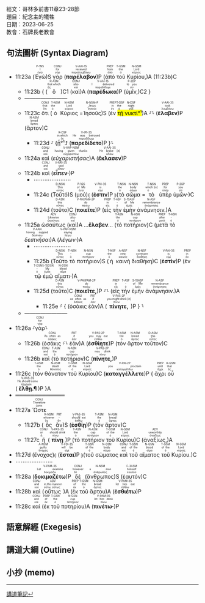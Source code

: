 經文：哥林多前書11章23-28節   
題目：紀念主的犧牲   
日期：2023-06-25   
教會：石牌長老教會   


## 句法圖析 (Syntax Diagram)

- 11:23a (<RUBY><ruby><ruby>Ἐγὼ<rt>ἐγώ</rt></ruby><rt>I</rt></ruby><rt>P-1NS</rt></RUBY>)S <RUBY><ruby><ruby>γὰρ<rt>γάρ</rt></ruby><rt>for</rt></ruby><rt>CONJ</rt></RUBY> (<RUBY><ruby><ruby><strong>παρέλαβον</strong><rt>παραλαμβάνω</rt></ruby><rt>received</rt></ruby><rt>V-AAI-1S</rt></RUBY>)P (<RUBY><ruby><ruby>ἀπὸ<rt>ἀπό</rt></ruby><rt>from</rt></ruby><rt>PREP</rt></RUBY> <RUBY><ruby><ruby>τοῦ<rt>ὁ</rt></ruby><rt>the</rt></ruby><rt>T-GSM</rt></RUBY> <RUBY><ruby><ruby>Κυρίου,<rt>κύριος</rt></ruby><rt>Lord</rt></ruby><rt>N-GSM</rt></RUBY>)A (11:23b)C
	- 11:23b { (<RUBY><ruby><ruby>ὃ<rt>ὅς</rt></ruby><rt>that which</rt></ruby><rt>R-ASN</rt></RUBY>)C1 (<RUBY><ruby><ruby>καὶ<rt>καί</rt></ruby><rt>also</rt></ruby><rt>CONJ</rt></RUBY>)A (<RUBY><ruby><ruby><strong>παρέδωκα</strong><rt>παραδίδωμι</rt></ruby><rt>I delivered</rt></ruby><rt>V-AAI-1S</rt></RUBY>)P (<RUBY><ruby><ruby>ὑμῖν,<rt>σύ</rt></ruby><rt>to you</rt></ruby><rt>P-2DP</rt></RUBY>)C2 }
	- ————————
	- 11:23c <RUBY><ruby><ruby>ὅτι<rt>ὅτι</rt></ruby><rt>that</rt></ruby><rt>CONJ</rt></RUBY> (<RUBY><ruby><ruby>ὁ<rt>ὁ</rt></ruby><rt>the</rt></ruby><rt>T-NSM</rt></RUBY> <RUBY><ruby><ruby>Κύριος<rt>κύριος</rt></ruby><rt>Lord</rt></ruby><rt>N-NSM</rt></RUBY> =<RUBY><ruby><ruby>Ἰησοῦς<rt>Ἰησοῦς</rt></ruby><rt>Jesus</rt></ruby><rt>N-NSM-P</rt></RUBY>)S (<RUBY><ruby><ruby>ἐν<rt>ἐν</rt></ruby><rt>in</rt></ruby><rt>PREP</rt></RUBY> <mark><RUBY><ruby><ruby>τῇ<rt>ὁ</rt></ruby><rt>the</rt></ruby><rt>T-DSF</rt></RUBY> <RUBY><ruby><ruby>νυκτὶ<rt>νύξ</rt></ruby><rt>night</rt></ruby><rt>N-DSF</rt></RUBY>°¹</mark>)A ⸉⸊ (<RUBY><ruby><ruby><strong>ἔλαβεν</strong><rt>λαμβάνω</rt></ruby><rt>took</rt></ruby><rt>V-AAI-3S</rt></RUBY>)P (<RUBY><ruby><ruby>ἄρτον<rt>ἄρτος</rt></ruby><rt>bread</rt></ruby><rt>N-ASM</rt></RUBY>)C
		- 11:23d ⸉ {<RUBY><ruby><ruby>ᾗ°¹⮥<rt>ὅς</rt></ruby><rt>in which</rt></ruby><rt>R-DSF</rt></RUBY> (<RUBY><ruby><ruby><strong>παρεδίδετο</strong><rt>παραδίδωμι</rt></ruby><rt>He was betrayed</rt></ruby><rt>V-IPI-3S</rt></RUBY>)P }⸊
	- 11:24a <RUBY><ruby><ruby>καὶ<rt>καί</rt></ruby><rt>and</rt></ruby><rt>CONJ</rt></RUBY> (<RUBY><ruby><ruby><em>εὐχαριστήσας</em><rt>εὐχαριστέω</rt></ruby><rt>having given thanks</rt></ruby><rt>V-AAP-NSM</rt></RUBY>)A (<RUBY><ruby><ruby><strong>ἔκλασεν</strong><rt>κλάω</rt></ruby><rt>He broke [it]</rt></ruby><rt>V-AAI-3S</rt></RUBY>)P
	- 11:24b <RUBY><ruby><ruby>καὶ<rt>καί</rt></ruby><rt>and</rt></ruby><rt>CONJ</rt></RUBY> (<RUBY><ruby><ruby><strong>εἶπεν·</strong><rt>εἶπον</rt></ruby><rt>said</rt></ruby><rt>V-AAI-3S</rt></RUBY>)P 
		- ⋯⋯⋯⋯⋯⋯⋯
		- 11:24c (<RUBY><ruby><ruby>Τοῦτό<rt>οὗτος</rt></ruby><rt>This</rt></ruby><rt>D-NSN</rt></RUBY>)S (<RUBY><ruby><ruby>μού<rt>ἐγώ</rt></ruby><rt>of Me</rt></ruby><rt>P-1GS</rt></RUBY>)⦇ (<RUBY><ruby><ruby><strong>ἐστιν</strong><rt>εἰμί</rt></ruby><rt>is</rt></ruby><rt>V-PAI-3S</rt></RUBY>)P ⦈(<RUBY><ruby><ruby>τὸ<rt>ὁ</rt></ruby><rt>the</rt></ruby><rt>T-NSN</rt></RUBY> <RUBY><ruby><ruby>σῶμα<rt>σῶμα</rt></ruby><rt>body</rt></ruby><rt>N-NSN</rt></RUBY> =<RUBY><ruby><ruby>τὸ<rt>ὁ</rt></ruby><rt>which [is]</rt></ruby><rt>T-NSN</rt></RUBY> <RUBY><ruby><ruby>ὑπὲρ<rt>ὑπέρ</rt></ruby><rt>for</rt></ruby><rt>PREP</rt></RUBY> <RUBY><ruby><ruby>ὑμῶν·<rt>σύ</rt></ruby><rt>you</rt></ruby><rt>P-2GP</rt></RUBY>)C 
		- 11:24d (<RUBY><ruby><ruby>τοῦτο<rt>οὗτος</rt></ruby><rt>this</rt></ruby><rt>D-ASN</rt></RUBY>)C (<RUBY><ruby><ruby><strong>ποιεῖτε</strong><rt>ποιέω</rt></ruby><rt>do</rt></ruby><rt>V-PAI⁞PAM-2P</rt></RUBY>)P (<RUBY><ruby><ruby>εἰς<rt>εἰς</rt></ruby><rt>in</rt></ruby><rt>PREP</rt></RUBY> <RUBY><ruby><ruby>τὴν<rt>ὁ</rt></ruby><rt>-</rt></ruby><rt>T-ASF</rt></RUBY> <RUBY><ruby><ruby>ἐμὴν<rt>ἐμός</rt></ruby><rt>of Me</rt></ruby><rt>S-1SASF</rt></RUBY> <RUBY><ruby><ruby>ἀνάμνησιν.<rt>ἀνάμνησις</rt></ruby><rt>remembrance</rt></ruby><rt>N-ASF</rt></RUBY>)A
	- 11:25a <RUBY><ruby><ruby>ὡσαύτως<rt>ὡσαύτως</rt></ruby><rt>Likewise</rt></ruby><rt>ADV</rt></RUBY> (<RUBY><ruby><ruby>καὶ<rt>καί</rt></ruby><rt>also</rt></ruby><rt>CONJ</rt></RUBY>)A ...**ἔλαβεν**... (<RUBY><ruby><ruby>τὸ<rt>ὁ</rt></ruby><rt>the</rt></ruby><rt>T-ASN</rt></RUBY> <RUBY><ruby><ruby>ποτήριον<rt>ποτήριον</rt></ruby><rt>cup</rt></ruby><rt>N-ASN</rt></RUBY>)C (<RUBY><ruby><ruby>μετὰ<rt>μετά</rt></ruby><rt>after</rt></ruby><rt>PREP</rt></RUBY> <RUBY><ruby><ruby>τὸ<rt>ὁ</rt></ruby><rt>-</rt></ruby><rt>T-ASN</rt></RUBY> <RUBY><ruby><ruby><em>δειπνῆσαι</em><rt>δειπνέω</rt></ruby><rt>having supped</rt></ruby><rt>V-AAN</rt></RUBY>)A (<RUBY><ruby><ruby><em>λέγων·</em><rt>λέγω</rt></ruby><rt>saying</rt></ruby><rt>V-PAP-NSM</rt></RUBY>)A 
		- ⋯⋯⋯⋯⋯⋯⋯
		- 11:25b (<RUBY><ruby><ruby>Τοῦτο<rt>οὗτος</rt></ruby><rt>This</rt></ruby><rt>D-NSN</rt></RUBY> <RUBY><ruby><ruby>τὸ<rt>ὁ</rt></ruby><rt>-</rt></ruby><rt>T-NSN</rt></RUBY> <RUBY><ruby><ruby>ποτήριον<rt>ποτήριον</rt></ruby><rt>cup</rt></ruby><rt>N-NSN</rt></RUBY>)S (<RUBY><ruby><ruby>ἡ<rt>ὁ</rt></ruby><rt>the</rt></ruby><rt>T-NSF</rt></RUBY> <RUBY><ruby><ruby>καινὴ<rt>καινός</rt></ruby><rt>new</rt></ruby><rt>A-NSF</rt></RUBY> <RUBY><ruby><ruby>διαθήκη<rt>διαθήκη</rt></ruby><rt>covenant</rt></ruby><rt>N-NSF</rt></RUBY>)C (<RUBY><ruby><ruby><strong>ἐστὶν</strong><rt>εἰμί</rt></ruby><rt>is</rt></ruby><rt>V-PAI-3S</rt></RUBY>)P (<RUBY><ruby><ruby>ἐν<rt>ἐν</rt></ruby><rt>in</rt></ruby><rt>PREP</rt></RUBY> <RUBY><ruby><ruby>τῷ<rt>ὁ</rt></ruby><rt>-</rt></ruby><rt>T-DSN</rt></RUBY> <RUBY><ruby><ruby>ἐμῷ<rt>ἐμός</rt></ruby><rt>My</rt></ruby><rt>S-1SDSN</rt></RUBY> <RUBY><ruby><ruby>αἵματι·<rt>αἷμα</rt></ruby><rt>blood</rt></ruby><rt>N-DSN</rt></RUBY>)A 
		- 11:25d (<RUBY><ruby><ruby>τοῦτο<rt>οὗτος</rt></ruby><rt>this</rt></ruby><rt>D-ASN</rt></RUBY>)C (<RUBY><ruby><ruby><strong>ποιεῖτε,</strong><rt>ποιέω</rt></ruby><rt>do</rt></ruby><rt>V-PAI⁞PAM-2P</rt></RUBY>)P ⸉⸊ (<RUBY><ruby><ruby>εἰς<rt>εἰς</rt></ruby><rt>in</rt></ruby><rt>PREP</rt></RUBY> <RUBY><ruby><ruby>τὴν<rt>ὁ</rt></ruby><rt>-</rt></ruby><rt>T-ASF</rt></RUBY> <RUBY><ruby><ruby>ἐμὴν<rt>ἐμός</rt></ruby><rt>of Me</rt></ruby><rt>S-1SASF</rt></RUBY> <RUBY><ruby><ruby>ἀνάμνησιν.<rt>ἀνάμνησις</rt></ruby><rt>remembrance</rt></ruby><rt>N-ASF</rt></RUBY>)A
			- 11:25e ⸉ { (<RUBY><ruby><ruby>ὁσάκις<rt>ὁσάκις</rt></ruby><rt>as often as</rt></ruby><rt>CONJ</rt></RUBY> <RUBY><ruby><ruby>ἐὰν<rt>ἐάν</rt></ruby><rt>if</rt></ruby><rt>PRT</rt></RUBY>)A (<RUBY><ruby><ruby><strong>πίνητε,</strong><rt>πίνω</rt></ruby><rt>you might drink [it]</rt></ruby><rt>V-PAS-2P</rt></RUBY>)P } ⸊
	- ————————
- 11:26a ⸉<RUBY><ruby><ruby>γὰρ<rt>γάρ</rt></ruby><rt>for</rt></ruby><rt>CONJ</rt></RUBY>⸊
	- 11:26b (<RUBY><ruby><ruby>ὁσάκις<rt>ὁσάκις</rt></ruby><rt>As often as</rt></ruby><rt>CONJ</rt></RUBY> ⸉⸊ <RUBY><ruby><ruby>ἐὰν<rt>ἐάν</rt></ruby><rt>if</rt></ruby><rt>PRT</rt></RUBY>)A (<RUBY><ruby><ruby><strong>ἐσθίητε</strong><rt>ἐσθίω</rt></ruby><rt>you may eat</rt></ruby><rt>V-PAS-2P</rt></RUBY>)P (<RUBY><ruby><ruby>τὸν<rt>ὁ</rt></ruby><rt>the</rt></ruby><rt>T-ASM</rt></RUBY> <RUBY><ruby><ruby>ἄρτον<rt>ἄρτος</rt></ruby><rt>bread</rt></ruby><rt>N-ASM</rt></RUBY> <RUBY><ruby><ruby>τοῦτον<rt>οὗτος</rt></ruby><rt>this</rt></ruby><rt>D-ASM</rt></RUBY>)C
	- 11:26b <RUBY><ruby><ruby>καὶ<rt>καί</rt></ruby><rt>and</rt></ruby><rt>CONJ</rt></RUBY> (<RUBY><ruby><ruby>τὸ<rt>ὁ</rt></ruby><rt>the</rt></ruby><rt>T-ASN</rt></RUBY> <RUBY><ruby><ruby>ποτήριον<rt>ποτήριον</rt></ruby><rt>cup</rt></ruby><rt>N-ASN</rt></RUBY>)C (<RUBY><ruby><ruby><strong>πίνητε,</strong><rt>πίνω</rt></ruby><rt>may drink</rt></ruby><rt>V-PAS-2P</rt></RUBY>)P 
- 11:26c (<RUBY><ruby><ruby>τὸν<rt>ὁ</rt></ruby><rt>the</rt></ruby><rt>T-ASM</rt></RUBY> <RUBY><ruby><ruby>θάνατον<rt>θάνατος</rt></ruby><rt>death</rt></ruby><rt>N-ASM</rt></RUBY> <RUBY><ruby><ruby>τοῦ<rt>ὁ</rt></ruby><rt>of the</rt></ruby><rt>T-GSM</rt></RUBY> <RUBY><ruby><ruby>Κυρίου<rt>κύριος</rt></ruby><rt>Lord</rt></ruby><rt>N-GSM</rt></RUBY>)C (<RUBY><ruby><ruby><strong>καταγγέλλετε</strong><rt>καταγγέλλω</rt></ruby><rt>you proclaim</rt></ruby><rt>V-PAI-2P</rt></RUBY>)P { <RUBY><ruby><ruby>ἄχρι<rt>ἄχρι</rt></ruby><rt>until</rt></ruby><rt>PREP</rt></RUBY> <RUBY><ruby><ruby>οὗ<rt>ὅς</rt></ruby><rt>that</rt></ruby><rt>R-GSM</rt></RUBY> (<RUBY><ruby><ruby><strong>ἔλθῃ.¶</strong><rt>ἔρχομαι</rt></ruby><rt>He should come</rt></ruby><rt>V-AAS-3S</rt></RUBY>)P }A
- ═════════════
- 11:27a <RUBY><ruby><ruby>Ὥστε<rt>ὥστε</rt></ruby><rt>Therefore</rt></ruby><rt>CONJ</rt></RUBY> 
	- 11:27b (<RUBY><ruby><ruby>ὃς<rt>ὅς</rt></ruby><rt>whoever</rt></ruby><rt>R-NSM</rt></RUBY> <RUBY><ruby><ruby>ἂν<rt>ἄν</rt></ruby><rt>-</rt></ruby><rt>PRT</rt></RUBY>)S (<RUBY><ruby><ruby><strong>ἐσθίῃ</strong><rt>ἐσθίω</rt></ruby><rt>should eat</rt></ruby><rt>V-PAS-3S</rt></RUBY>)P (<RUBY><ruby><ruby>τὸν<rt>ὁ</rt></ruby><rt>the</rt></ruby><rt>T-ASM</rt></RUBY> <RUBY><ruby><ruby>ἄρτον<rt>ἄρτος</rt></ruby><rt>bread</rt></ruby><rt>N-ASM</rt></RUBY>)C
	- 11:27c <RUBY><ruby><ruby>ἢ<rt>ἤ</rt></ruby><rt>or</rt></ruby><rt>CONJ</rt></RUBY> (<RUBY><ruby><ruby><strong>πίνῃ</strong><rt>πίνω</rt></ruby><rt>should drink</rt></ruby><rt>V-PAS-3S</rt></RUBY>)P (<RUBY><ruby><ruby>τὸ<rt>ὁ</rt></ruby><rt>the</rt></ruby><rt>T-ASN</rt></RUBY> <RUBY><ruby><ruby>ποτήριον<rt>ποτήριον</rt></ruby><rt>cup</rt></ruby><rt>N-ASN</rt></RUBY> <RUBY><ruby><ruby>τοῦ<rt>ὁ</rt></ruby><rt>of the</rt></ruby><rt>T-GSM</rt></RUBY> <RUBY><ruby><ruby>Κυρίου<rt>κύριος</rt></ruby><rt>Lord</rt></ruby><rt>N-GSM</rt></RUBY>)C (<RUBY><ruby><ruby>ἀναξίως,<rt>ἀναξίως</rt></ruby><rt>unworthily</rt></ruby><rt>ADV</rt></RUBY>)A 
- 11:27d (<RUBY><ruby><ruby>ἔνοχος<rt>ἔνοχος</rt></ruby><rt>guilty</rt></ruby><rt>A-NSM</rt></RUBY>)⦇ (<RUBY><ruby><ruby><strong>ἔσται</strong><rt>εἰμί</rt></ruby><rt>will be</rt></ruby><rt>V-FDI-3S</rt></RUBY>)P ⦈(<RUBY><ruby><ruby>τοῦ<rt>ὁ</rt></ruby><rt>of the</rt></ruby><rt>T-GSN</rt></RUBY> <RUBY><ruby><ruby>σώματος<rt>σῶμα</rt></ruby><rt>body</rt></ruby><rt>N-GSN</rt></RUBY> <RUBY><ruby><ruby>καὶ<rt>καί</rt></ruby><rt>and</rt></ruby><rt>CONJ</rt></RUBY> <RUBY><ruby><ruby>τοῦ<rt>ὁ</rt></ruby><rt>of the</rt></ruby><rt>T-GSN</rt></RUBY> <RUBY><ruby><ruby>αἵματος<rt>αἷμα</rt></ruby><rt>blood</rt></ruby><rt>N-GSN</rt></RUBY> <RUBY><ruby><ruby>τοῦ<rt>ὁ</rt></ruby><rt>of the</rt></ruby><rt>T-GSM</rt></RUBY> <RUBY><ruby><ruby>Κυρίου.<rt>κύριος</rt></ruby><rt>Lord</rt></ruby><rt>N-GSM</rt></RUBY>)C 
- ⋯⋯⋯⋯⋯⋯⋯
- 11:28a (<RUBY><ruby><ruby><strong>δοκιμαζέτω</strong><rt>δοκιμάζω</rt></ruby><rt>Let examine</rt></ruby><rt>V-PAM-3S</rt></RUBY>)P <RUBY><ruby><ruby>δὲ<rt>δέ</rt></ruby><rt>however</rt></ruby><rt>CONJ</rt></RUBY> (<RUBY><ruby><ruby>ἄνθρωπος<rt>ἄνθρωπος</rt></ruby><rt>a man</rt></ruby><rt>N-NSM</rt></RUBY>)S (<RUBY><ruby><ruby>ἑαυτόν<rt>ἑαυτοῦ</rt></ruby><rt>himself</rt></ruby><rt>F-3ASM</rt></RUBY>)C
- 11:28b <RUBY><ruby><ruby>καὶ<rt>καί</rt></ruby><rt>and</rt></ruby><rt>CONJ</rt></RUBY> (<RUBY><ruby><ruby>οὕτως<rt>οὕτω, οὕτως</rt></ruby><rt>in this manner</rt></ruby><rt>ADV</rt></RUBY> )A (<RUBY><ruby><ruby>ἐκ<rt>ἐκ</rt></ruby><rt>of</rt></ruby><rt>PREP</rt></RUBY> <RUBY><ruby><ruby>τοῦ<rt>ὁ</rt></ruby><rt>the</rt></ruby><rt>T-GSM</rt></RUBY> <RUBY><ruby><ruby>ἄρτου<rt>ἄρτος</rt></ruby><rt>bread</rt></ruby><rt>N-GSM</rt></RUBY>)A (<RUBY><ruby><ruby><strong>ἐσθιέτω</strong><rt>ἐσθίω</rt></ruby><rt>let him eat</rt></ruby><rt>V-PAM-3S</rt></RUBY>)P
- 11:28c <RUBY><ruby><ruby>καὶ<rt>καί</rt></ruby><rt>and</rt></ruby><rt>CONJ</rt></RUBY> (<RUBY><ruby><ruby>ἐκ<rt>ἐκ</rt></ruby><rt>of</rt></ruby><rt>PREP</rt></RUBY> <RUBY><ruby><ruby>τοῦ<rt>ὁ</rt></ruby><rt>the</rt></ruby><rt>T-GSN</rt></RUBY> <RUBY><ruby><ruby>ποτηρίου<rt>ποτήριον</rt></ruby><rt>cup</rt></ruby><rt>N-GSN</rt></RUBY>)A (<RUBY><ruby><ruby><strong>πινέτω·</strong><rt>πίνω</rt></ruby><rt>let him drink</rt></ruby><rt>V-PAM-3S</rt></RUBY>)P 

## 語意解經 (Exegesis)



## 講道大綱 (Outline)


## 小抄 (memo)




---


[講道筆記↵](README.md)


